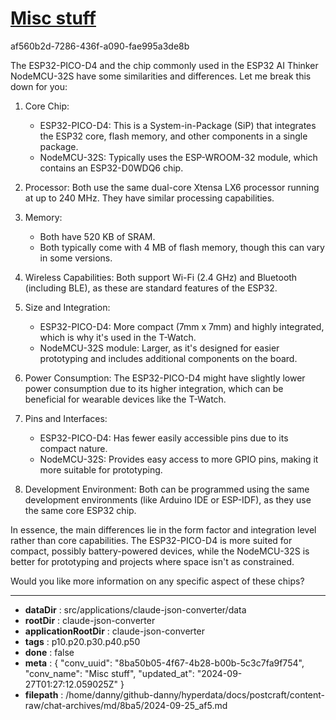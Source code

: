 # [Misc stuff](https://claude.ai/chat/8ba50b05-4f67-4b28-b00b-5c3c7fa9f754)

af560b2d-7286-436f-a090-fae995a3de8b

 The ESP32-PICO-D4 and the chip commonly used in the ESP32 AI Thinker NodeMCU-32S have some similarities and differences. Let me break this down for you:

1. Core Chip:
   - ESP32-PICO-D4: This is a System-in-Package (SiP) that integrates the ESP32 core, flash memory, and other components in a single package.
   - NodeMCU-32S: Typically uses the ESP-WROOM-32 module, which contains an ESP32-D0WDQ6 chip.

2. Processor:
   Both use the same dual-core Xtensa LX6 processor running at up to 240 MHz. They have similar processing capabilities.

3. Memory:
   - Both have 520 KB of SRAM.
   - Both typically come with 4 MB of flash memory, though this can vary in some versions.

4. Wireless Capabilities:
   Both support Wi-Fi (2.4 GHz) and Bluetooth (including BLE), as these are standard features of the ESP32.

5. Size and Integration:
   - ESP32-PICO-D4: More compact (7mm x 7mm) and highly integrated, which is why it's used in the T-Watch.
   - NodeMCU-32S module: Larger, as it's designed for easier prototyping and includes additional components on the board.

6. Power Consumption:
   The ESP32-PICO-D4 might have slightly lower power consumption due to its higher integration, which can be beneficial for wearable devices like the T-Watch.

7. Pins and Interfaces:
   - ESP32-PICO-D4: Has fewer easily accessible pins due to its compact nature.
   - NodeMCU-32S: Provides easy access to more GPIO pins, making it more suitable for prototyping.

8. Development Environment:
   Both can be programmed using the same development environments (like Arduino IDE or ESP-IDF), as they use the same core ESP32 chip.

In essence, the main differences lie in the form factor and integration level rather than core capabilities. The ESP32-PICO-D4 is more suited for compact, possibly battery-powered devices, while the NodeMCU-32S is better for prototyping and projects where space isn't as constrained.

Would you like more information on any specific aspect of these chips?

---

* **dataDir** : src/applications/claude-json-converter/data
* **rootDir** : claude-json-converter
* **applicationRootDir** : claude-json-converter
* **tags** : p10.p20.p30.p40.p50
* **done** : false
* **meta** : {
  "conv_uuid": "8ba50b05-4f67-4b28-b00b-5c3c7fa9f754",
  "conv_name": "Misc stuff",
  "updated_at": "2024-09-27T01:27:12.059025Z"
}
* **filepath** : /home/danny/github-danny/hyperdata/docs/postcraft/content-raw/chat-archives/md/8ba5/2024-09-25_af5.md